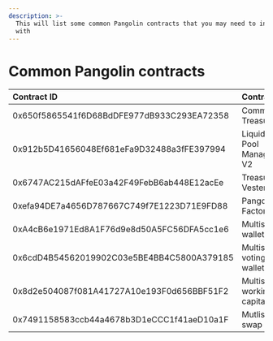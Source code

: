 ```yaml
---
description: >-
  This will list some common Pangolin contracts that you may need to interact
  with
---
```


# Common Pangolin contracts

| Contract ID | Contract |
| :--- | :--- |
| 0x650f5865541f6D68BdDFE977dB933C293EA72358 | Community Treasury |
| 0x912b5D41656048Ef681eFa9D32488a3fFE397994 | Liquidity Pool Manager V2 |
| 0x6747AC215dAFfeE03a42F49FebB6ab448E12acEe | Treasury Vester |
| 0xefa94DE7a4656D787667C749f7E1223D71E9FD88 | Pangolin Factory |
| 0xA4cB6e1971Ed8A1F76d9e8d50A5FC56DFA5cc1e6 | Multisig wallet |
| 0x6cdD4B54562019902C03e5BE4BB4C5800A379185 | Multisig voting wallet |
| 0x8d2e504087f081A41727A10e193F0d656BBF51F2 | Multisig working capital |
| 0x7491158583ccb44a4678b3D1eCCC1f41aeD10a1F | Mutlisig swap fees |

